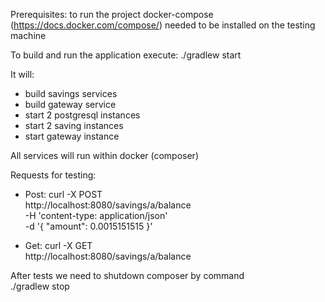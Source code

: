 Prerequisites: to run the project docker-compose (https://docs.docker.com/compose/) needed to be installed on the testing machine


To build and run the application execute:
./gradlew start

It will:
* build savings services
* build gateway service
* start 2 postgresql instances
* start 2 saving instances
* start gateway instance

All services will run within docker (composer)

Requests for testing:

* Post:
curl -X POST \
http://localhost:8080/savings/a/balance \
-H 'content-type: application/json' \
-d '{
"amount": 0.0015151515
}'

* Get:
  curl -X GET \
  http://localhost:8080/savings/a/balance

After tests we need to shutdown composer by command  
./gradlew stop